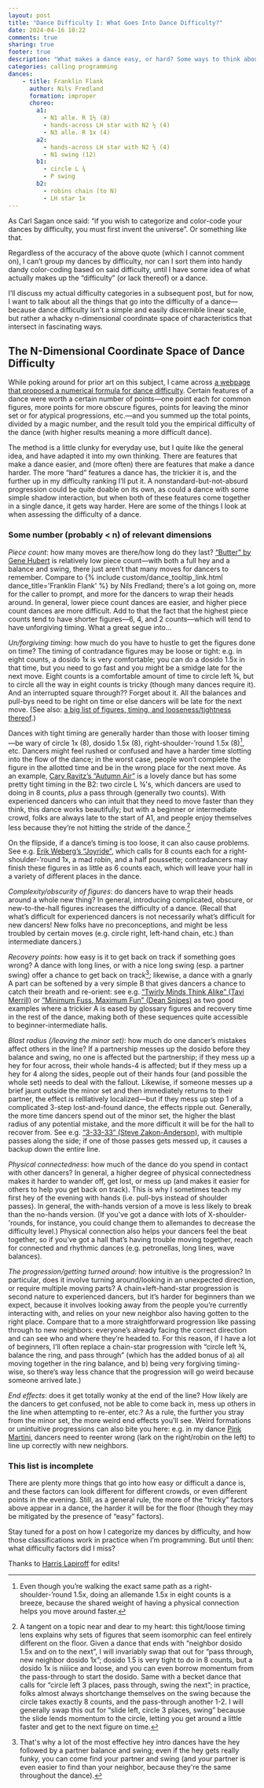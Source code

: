 ```yaml
---
layout: post
title: "Dance Difficulty I: What Goes Into Dance Difficulty?"
date: 2024-04-16 10:22
comments: true
sharing: true
footer: true
description: "What makes a dance easy, or hard? Some ways to think about dance difficulty when calling/programing."
categories: calling programming
dances:
    - title: Franklin Flank
      author: Nils Fredland
      formation: improper
      choreo:
        a1:
          - N1 alle. R 1½ (8)
          - hands-across LH star with N2 ½ (4)
          - N3 alle. R 1x (4)
        a2:
          - hands-across LH star with N2 ½ (4)
          - N1 swing (12)
        b1:
          - circle L ¾
          - P swing
        b2:
          - robins chain (to N)
          - LH star 1x
---
```


As Carl Sagan once said: “if you wish to categorize and color-code your dances by difficulty, you must first invent the universe”. Or something like that.

Regardless of the accuracy of the above quote (which I cannot comment on), I can’t group my dances by difficulty, nor can I sort them into handy dandy color-coding based on said difficulty, until I have some idea of what actually makes up the “difficulty” (or lack thereof) or a dance.

I’ll discuss my actual difficulty categories in a subsequent post, but for now, I want to talk about all the things that go into the difficulty of a dance—because dance difficulty isn’t a simple and easily discernible linear scale, but rather a whacky n-dimensional coordinate space of characteristics that intersect in fascinating ways.<!-- more -->

## The N-Dimensional Coordinate Space of Dance Difficulty
While poking around for prior art on this subject, I came across [a webpage that proposed a numerical formula for dance difficulty](http://pfoster.pcug.org.au/ccc/dancedif.htm). Certain features of a dance were worth a certain number of points—one point each for common figures, more points for more obscure figures, points for leaving the minor set or for atypical progressions, etc.—and you summed up the total points, divided by a magic number, and the result told you the empirical difficulty of the dance (with higher results meaning a more difficult dance).

The method is a little clunky for everyday use, but I quite like the general idea, and have adapted it into my own thinking. There are features that make a dance easier, and (more often) there are features that make a dance harder. The more “hard” features a dance has, the trickier it is, and the further up in my difficulty ranking I’ll put it. A nonstandard-but-not-absurd progression could be quite doable on its own, as could a dance with some simple shadow interaction, but when both of these features come together in a single dance, it gets way harder. Here are some of the things I look at when assessing the difficulty of a dance.
### Some number (probably < n) of relevant dimensions

*Piece count*: how many moves are there/how long do they last? [“Butter” by Gene Hubert](https://www.ibiblio.org/contradance/thecallersbox/dance.php?id=10320) is relatively low piece count—with both a full hey and a balance and swing, there just aren’t that many moves for dancers to remember. Compare to {% include custom/dance_tooltip_link.html dance_title='Franklin Flank' %} by Nils Fredland; there's a lot going on, more for the caller to prompt, and more for the dancers to wrap their heads around. In general, lower piece count dances are easier, and higher piece count dances are more difficult. Add to that the fact that the highest piece counts tend to have shorter figures—6, 4, and 2 counts—which will tend to have unforgiving timing. What a great segue into…

*Un/forgiving timing*: how much do you have to hustle to get the figures done on time? The timing of contradance figures may be loose or tight: e.g. in eight counts, a dosido 1x is very comfortable; you can do a dosido 1.5x in that time, but you need to go fast and you might be a smidge late for the next move. Eight counts is a comfortable amount of time to circle left ¾, but to circle all the way in eight counts is tricky (though many dances require it). And an interrupted square through?? Forget about it. All the balances and pull-bys need to be right on time or else dancers will be late for the next move. (See also: [a big list of figures, timing, and looseness/tightness thereof](https://contra.maiamccormick.com/assets/pdfs/esc-choreo-figures.pdf).)

Dances with tight timing are generally harder than those with looser timing—be wary of circle 1x (8), dosido 1.5x (8), right-shoulder-’round 1.5x (8)[^1], etc. Dancers might feel rushed or confused and have a harder time slotting into the flow of the dance; in the worst case, people won’t complete the figure in the allotted time and be in the wrong place for the next move. As an example, [Cary Ravitz’s “Autumn Air”](https://www.ibiblio.org/contradance/thecallersbox/dance.php?id=10271) is a lovely dance but has some pretty tight timing in the B2: two circle L ¾'s, which dancers are used to doing in 8 counts, _plus_ a pass through (generally two counts). With experienced dancers who can intuit that they need to move faster than they think, this dance works beautifully; but with a beginner or intermediate crowd, folks are always late to the start of A1, and people enjoy themselves less because they’re not hitting the stride of the dance.[^2]

On the flipside, if a dance’s timing is too loose, it can also cause problems. See e.g. [Erik Weberg’s “Joyride”](https://www.ibiblio.org/contradance/thecallersbox/dance.php?id=10525), which calls for 8 counts each for a right-shoulder-’round 1x, a mad robin, and a half poussette; contradancers may finish these figures in as little as 6 counts each, which will leave your hall in a variety of different places in the dance.

*Complexity/obscurity of figures*: do dancers have to wrap their heads around a whole new thing? In general, introducing complicated, obscure, or new-to-the-hall figures increases the difficulty of a dance. (Recall that what’s difficult for experienced dancers is not necessarily what’s difficult for new dancers! New folks have no preconceptions, and might be less troubled by certain moves (e.g. circle right, left-hand chain, etc.) than intermediate dancers.)

*Recovery points*: how easy is it to get back on track if something goes wrong? A dance with long lines, or with a nice long swing (esp. a partner swing) offer a chance to get back on track[^3]; likewise, a dance with a gnarly A part can be softened by a very simple B that gives dancers a chance to catch their breath and re-orient: see e.g. [“Twirly Minds Think Alike” (Tavi Merrill)](https://contradb.com/dances/698) or [“Minimum Fuss, Maximum Fun” (Dean Snipes)](https://www.ibiblio.org/contradance/thecallersbox/dance.php?id=12382) as two good examples where a trickier A is eased by glossary figures and recovery time in the rest of the dance, making both of these sequences quite accessible to beginner-intermediate halls.

*Blast radius (/leaving the minor set)*: how much do one dancer’s mistakes affect others in the line? If a partnership messes up the dosido before they balance and swing, no one is affected but the partnership; if they mess up a hey for four across, their whole hands-4 is affected; but if they mess up a hey for 4 along the sides, people out of their hands four (and possible the whole set) needs to deal with the fallout. Likewise, if someone messes up a brief jaunt outside the minor set and then immediately returns to their partner, the effect is relllatively localized—but if they mess up step 1 of a complicated 3-step lost-and-found dance, the effects ripple out. Generally, the more time dancers spend out of the minor set, the higher the blast radius of any potential mistake, and the more difficult it will be for the hall to recover from. See e.g. [“3-33-33” (Steve Zakon-Anderson)](https://contradb.com/dances/203), with multiple passes along the side; if one of those passes gets messed up, it causes a backup down the entire line.

*Physical connectedness*: how much of the dance do you spend in contact with other dancers? In general, a higher degree of physical connectedness makes it harder to wander off, get lost, or mess up (and makes it easier for others to help you get back on track). This is why I sometimes teach my first hey of the evening with hands (i.e. pull-bys instead of shoulder passes). In general, the with-hands version of a move is less likely to break than the no-hands version. (If you've got a dance with lots of X-shoulder-'rounds, for instance, you could change them to allemandes to decrease the difficulty level.) Physical connection also helps your dancers feel the beat together, so if you’ve got a hall that’s having trouble moving together, reach for connected and rhythmic dances (e.g. petronellas, long lines, wave balances).

*The progression/getting turned around*: how intuitive is the progression? In particular, does it involve turning around/looking in an unexpected direction, or require multiple moving parts? A chain+left-hand-star progression is second nature to experienced dancers, but it’s harder for beginners than we expect, because it involves looking away from the people you’re currently interacting with, and relies on your new neighbor also having gotten to the right place. Compare that to a more straightforward progression like passing through to new neighbors: everyone’s already facing the correct direction and can see who and where they’re headed to. For this reason, if I have a lot of beginners, I’ll often replace a chain-star progression with “circle left ¾, balance the ring, and pass through” (which has the added bonus of a) all moving together in the ring balance, and b) being very forgiving timing-wise, so there’s way less chance that the progression will go weird because someone arrived late.)

*End effects*: does it get totally wonky at the end of the line? How likely are the dancers to get confused, not be able to come back in, mess up others in the line when attempting to re-enter, etc.? As a rule, the further you stray from the minor set, the more weird end effects you’ll see. Weird formations or unintuitive progressions can also bite you here: e.g. in my dance [Pink Martini](/dances.html#pinkmartini), dancers need to reenter wrong (lark on the right/robin on the left) to line up correctly with new neighbors.

### This list is incomplete
There are plenty more things that go into how easy or difficult a dance is, and these factors can look different for different crowds, or even different points in the evening. Still, as a general rule, the more of the “tricky” factors above appear in a dance, the harder it will be for the floor (though they may be mitigated by the presence of “easy” factors).

Stay tuned for a post on how I categorize my dances by difficulty, and how those classifications work in practice when I’m programming. But until then: what difficulty factors did I miss?

<div class="credit">Thanks to <a href="https://chromamine.com/contra/" target="_blank">Harris Lapiroff</a> for edits!</div>

[^1]: Even though you’re walking the exact same path as a right-shoulder-’round 1.5x, doing an allemande 1.5x in eight counts is a breeze, because the shared weight of having a physical connection helps you move around faster.

[^2]: A tangent on a topic near and dear to my heart: this tight/loose timing lens explains why sets of figures that seem isomorphic can feel entirely different on the floor. Given a dance that ends with “neighbor dosido 1.5x and on to the next”, I will invariably swap that out for “pass through, new neighbor dosido 1x”; dosido 1.5 is very tight to do in 8 counts, but a dosido 1x is niiiice and loose, and you can even borrow momentum from the pass-through to start the dosido. Same with a becket dance that calls for “circle left 3 places, pass through, swing the next”; in practice, folks almost always shortchange themselves on the swing because the circle takes exactly 8 counts, and the pass-through another 1-2. I will generally swap this out for “slide left, circle 3 places, swing” because the slide lends momentum to the circle, letting you get around a little faster and get to the next figure on time.

[^3]: That's why a lot of the most effective hey intro dances have the hey followed by a partner balance and swing; even if the hey gets really funky, you can come find your partner and swing (and your partner is even easier to find than your neighbor, because they're the same throughout the dance).


